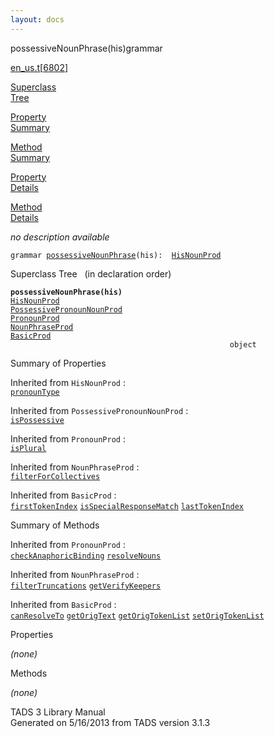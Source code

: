```yaml
---
layout: docs
---
```

<span class="title">possessiveNounPhrase(his)</span><span class="type">grammar</span>

[en_us.t](../file/en_us.t.html)\[[6802](../source/en_us.t.html#6802)\]

[Superclass  
Tree](#_SuperClassTree_)

[Property  
Summary](#_PropSummary_)

[Method  
Summary](#_MethodSummary_)

[Property  
Details](#_Properties_)

[Method  
Details](#_Methods_)



*no description available*

`grammar `<span class="gramalt">[`possessiveNounPhrase`](../object/possessiveNounPhrase.html)`(his)`</span>` :   `[`HisNounProd`](../object/HisNounProd.html)



<span id="_SuperClassTree_"></span>



<span class="hdln">Superclass Tree</span>   (in declaration order)



**`possessiveNounPhrase(his)`**  
[`HisNounProd`](../object/HisNounProd.html)  
[`PossessivePronounNounProd`](../object/PossessivePronounNounProd.html)  
[`PronounProd`](../object/PronounProd.html)  
[`NounPhraseProd`](../object/NounPhraseProd.html)  
[`BasicProd`](../object/BasicProd.html)  
`                                                 object`  
<span id="_PropSummary_"></span>



<span class="hdln">Summary of Properties</span>  





Inherited from `HisNounProd` :  
[`pronounType`](../object/HisNounProd.html#pronounType)

Inherited from `PossessivePronounNounProd` :  
[`isPossessive`](../object/PossessivePronounNounProd.html#isPossessive)

Inherited from `PronounProd` :  
[`isPlural`](../object/PronounProd.html#isPlural)

Inherited from `NounPhraseProd` :  
[`filterForCollectives`](../object/NounPhraseProd.html#filterForCollectives)

Inherited from `BasicProd` :  
[`firstTokenIndex`](../object/BasicProd.html#firstTokenIndex) [`isSpecialResponseMatch`](../object/BasicProd.html#isSpecialResponseMatch) [`lastTokenIndex`](../object/BasicProd.html#lastTokenIndex)

<span id="_MethodSummary_"></span>



<span class="hdln">Summary of Methods</span>  









Inherited from `PronounProd` :  
[`checkAnaphoricBinding`](../object/PronounProd.html#checkAnaphoricBinding) [`resolveNouns`](../object/PronounProd.html#resolveNouns)

Inherited from `NounPhraseProd` :  
[`filterTruncations`](../object/NounPhraseProd.html#filterTruncations) [`getVerifyKeepers`](../object/NounPhraseProd.html#getVerifyKeepers)

Inherited from `BasicProd` :  
[`canResolveTo`](../object/BasicProd.html#canResolveTo) [`getOrigText`](../object/BasicProd.html#getOrigText) [`getOrigTokenList`](../object/BasicProd.html#getOrigTokenList) [`setOrigTokenList`](../object/BasicProd.html#setOrigTokenList)

<span id="_Properties_"></span>



<span class="hdln">Properties</span>  



*(none)* <span id="_Methods_"></span>



<span class="hdln">Methods</span>  



*(none)*



TADS 3 Library Manual  
Generated on 5/16/2013 from TADS version 3.1.3


